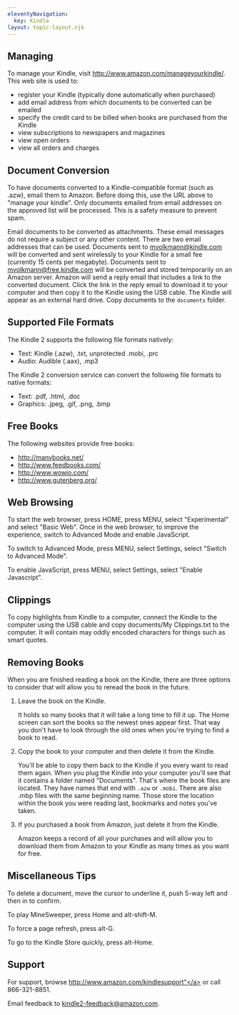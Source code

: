 ```yaml
---
eleventyNavigation:
  key: Kindle
layout: topic-layout.njk
---
```


## Managing

To manage your Kindle, visit
<a href="http://www.amazon.com/manageyourkindle/">http://www.amazon.com/manageyourkindle/</a>.
This web site is used to:

- register your Kindle
  (typically done automatically when purchased)
- add email address from which documents to be converted can be emailed
- specify the credit card to be billed
  when books are purchased from the Kindle
- view subscriptions to newspapers and magazines
- view open orders
- view all orders and charges

## Document Conversion

To have documents converted to a Kindle-compatible format (such as .azw),
email them to Amazon.
Before doing this, use the URL above to "manage your kindle".
Only documents emailed from email addresses on the approved list
will be processed. This is a safety measure to prevent spam.

Email documents to be converted as attachments.
These email messages do not require a subject or any other content.
There are two email addresses that can be used.
Documents sent to
<a href="mailto:mvolkmann@kindle.com">mvolkmann@kindle.com</a>
will be converted and sent wirelessly to your Kindle for a small fee
(currently 15 cents per megabyte).
Documents sent to
<a href="mailto:mvolkmann@kindle.com">mvolkmann@free.kindle.com</a>
will be converted and stored temporarily on an Amazon server.
Amazon will send a reply email that includes
a link to the converted document.
Click the link in the reply email to download it to your computer
and then copy it to the Kindle using the USB cable.
The Kindle will appear as an external hard drive.
Copy documents to the <code>documents</code> folder.

## Supported File Formats

The Kindle 2 supports the following file formats natively:

- Text: Kindle (.azw), .txt, unprotected .mobi, .prc
- Audio: Audible (.aax), .mp3

The Kindle 2 conversion service can convert
the following file formats to native formats:

- Text: .pdf, .html, .doc
- Graphics: .jpeg, .gif, .png, .bmp

## Free Books

The following websites provide free books:

- <a href="http://manybooks.net/">http://manybooks.net/</a>
- <a href="http://www.feedbooks.com/">http://www.feedbooks.com/</a>
- <a href="http://www.wowio.com/">http://www.wowio.com/</a>
- <a href="http://www.gutenberg.org/">http://www.gutenberg.org/</a>

## Web Browsing

To start the web browser, press HOME, press MENU,
select "Experimental" and select "Basic Web".
Once in the web browser, to improve the experience,
switch to Advanced Mode and enable JavaScript.

To switch to Advanced Mode,
press MENU, select Settings, select "Switch to Advanced Mode".

To enable JavaScript,
press MENU, select Settings, select "Enable Javascript".

## Clippings

To copy highlights from Kindle to a computer,
connect the Kindle to the computer using the USB cable
and copy documents/My Clippings.txt to the computer.
It will contain may oddly encoded characters for things
such as smart quotes.

## Removing Books

When you are finished reading a book on the Kindle,
there are three options to consider that will
allow you to reread the book in the future.

1. Leave the book on the Kindle.

   It holds so many books that it will take a long time to fill it up.
   The Home screen can sort the books so the newest ones appear first.
   That way you don't have to look through the old ones
   when you're trying to find a book to read.

1. Copy the book to your computer and then delete it from the Kindle.

   You'll be able to copy them back to the Kindle
   if you every want to read them again.
   When you plug the Kindle into your computer
   you'll see that it contains a folder named "Documents".
   That's where the book files are located.
   They have names that end with `.azw` or `.mobi`.
   There are also .mbp files with the same beginning name.
   Those store the location within the book you were reading last,
   bookmarks and notes you've taken.

1. If you purchased a book from Amazon, just delete it from the Kindle.

   Amazon keeps a record of all your purchases
   and will allow you to download them from Amazon to your Kindle
   as many times as you want for free.

## Miscellaneous Tips

To delete a document, move the cursor to underline it,
push 5-way left and then in to confirm.

To play MineSweeper, press Home and alt-shift-M.

To force a page refresh, press alt-G.

To go to the Kindle Store quickly, press alt-Home.

## Support

For support, browse
<a href="http://www.amazon.com/kindlesupport">http://www.amazon.com/kindlesupport"</a>
or call <a tel="866-321-8851">866-321-8851</a>.

Email feedback to
<a href="mailto:kindle2-feedback@amazon.com">kindle2-feedback@amazon.com</a>.
